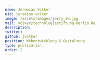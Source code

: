 ```yaml
---
name: Jeremias Volker
uid: jeremias-volker
image: /assets/images/jerry_sw.jpg
mail: volker@technologiestiftung-berlin.de
description:
twitter:
github: jvolker
position: Webentwicklung & Gestaltung
type: publication
order: 2
---
```

